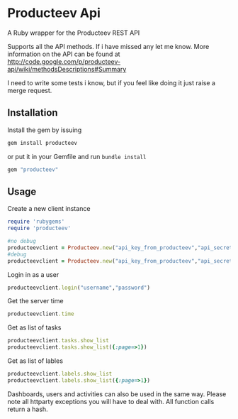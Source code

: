 # Producteev Api

A Ruby wrapper for the Producteev REST API 

Supports all the API methods. If i have missed any let me know. More information on the API can be found at http://code.google.com/p/producteev-api/wiki/methodsDescriptions#Summary

I need to write some tests i know, but if you feel like doing it just raise a merge request. 
## Installation

Install the gem by issuing

```ruby
gem install producteev
```

or put it in your Gemfile and run `bundle install`

```ruby
gem "producteev"
```

## Usage

Create a new client instance

```ruby
require 'rubygems'
require 'producteev'

#no debug
producteevclient = Producteev.new("api_key_from_producteev","api_secret_from_producteev")
#debug
producteevclient = Producteev.new("api_key_from_producteev","api_secret_from_producteev",true)
```

Login in as a user
```ruby
producteevclient.login("username","password")
```

Get the server time
```ruby
producteevclient.time
```

Get as list of tasks
```ruby
producteevclient.tasks.show_list
producteevclient.tasks.show_list({:page=>1})
```

Get as list of lables
```ruby
producteevclient.labels.show_list
producteevclient.labels.show_list({:page=>1})
```

Dashboards, users and activities can also be used in the same way. Please note all httparty exceptions you will have to deal with. All function calls return a hash.



